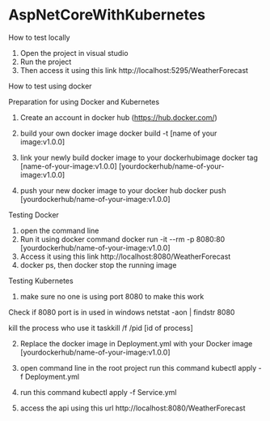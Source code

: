 # AspNetCoreWithKubernetes

How to test locally

1. Open the project in visual studio
2. Run the project 
3. Then access it using this link
   http://localhost:5295/WeatherForecast

How to test using docker

Preparation for using Docker and Kubernetes

1. Create an account in docker hub (https://hub.docker.com/)
2. build your own docker image
  docker build -t [name of your image:v1.0.0]

3. link your newly build docker image to your dockerhubimage
   docker tag [name-of-your-image:v1.0.0] [yourdockerhub/name-of-your-image:v1.0.0]

4. push your new docker image to your docker hub 
   docker push [yourdockerhub/name-of-your-image:v1.0.0]

Testing Docker

1. open the command line
2. Run it using docker command
   docker run -it --rm -p 8080:80 [yourdockerhub/name-of-your-image:v1.0.0]
3. Access it using this link
   http://localhost:8080/WeatherForecast
4.  docker ps, then docker stop the running image

Testing Kubernetes

1. make sure no one is using port 8080 to make this work

Check if 8080 port is in used in windows
  netstat -aon | findstr 8080
  
kill the process who use it
  taskkill /f /pid [id of process]

2. Replace the docker image in Deployment.yml with your Docker image [yourdockerhub/name-of-your-image:v1.0.0]

3. open command line in the root project run this command
   kubectl apply -f Deployment.yml

4. run this command
   kubectl apply -f Service.yml
   
5. access the api using this url
   http://localhost:8080/WeatherForecast
